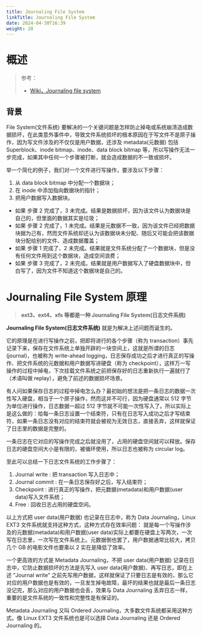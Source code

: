 ```yaml
---
title: Journaling File System
linkTitle: Journaling File System
date: 2024-04-30T16:39
weight: 20
---
```


# 概述

> 参考：
> 
> - [Wiki，Journaling file system](https://en.wikipedia.org/wiki/Journaling_file_system)

## 背景

File System(文件系统) 要解决的一个关键问题是怎样防止掉电或系统崩溃造成数据损坏，在此类意外事件中，导致文件系统损坏的根本原因在于写文件不是原子操作，因为写文件涉及的不仅仅是用户数据，还涉及 metadata(元数据) 包括 Superblock、inode bitmap、inode、data block bitmap 等，所以写操作无法一步完成，如果其中任何一个步骤被打断，就会造成数据的不一致或损坏。

举一个简化的例子，我们对一个文件进行写操作，要涉及以下步骤：

1. 从 data block bitmap 中分配一个数据块；
2. 在 inode 中添加指向数据块的指针；
3. 把用户数据写入数据块。

- 如果 步骤 2 完成了，3 未完成。结果是数据损坏，因为该文件认为数据块是自己的，但里面的数据其实是垃圾；
- 如果 步骤 2 完成了，1 未完成。结果是元数据不一致，因为该文件已经把数据块据为己有，然而文件系统却还认为该数据块未分配、随后又可能会把该数据块分配给别的文件、造成数据覆盖；
- 如果 步骤 1 完成了、2 未完成。结果就是文件系统分配了一个数据块，但是没有任何文件用到这个数据块，造成空间浪费；
- 如果 步骤 3 完成了，2 未完成。结果就是用户数据写入了硬盘数据块中，但白写了，因为文件不知道这个数据块是自己的。

# **Journaling File System 原理**

> **ext3、ext4、xfs 等都是一种 Journaling File System(日志文件系统)**

**Journaling File System(日志文件系统)** 就是为解决上述问题而诞生的。

它的原理是在进行写操作之前，把即将进行的各个步骤（称为 transaction）事先记录下来，保存在文件系统上单独开辟的一块空间上，这就是所谓的日志(journal)，也被称为 write-ahead logging，日志保存成功之后才进行真正的写操作、把文件系统的元数据和用户数据写进硬盘（称为 checkpoint），这样万一写操作的过程中掉电，下次挂载文件系统之前把保存好的日志重新执行一遍就行了（术语叫做 replay），避免了前述的数据损坏场景。

有人问如果保存日志的过程中掉电怎么办？最初始的想法是把一条日志的数据一次性写入硬盘，相当于一个原子操作，然而这并不可行，因为硬盘通常以 512 字节为单位进行操作，日志数据一超过 512 字节就不可能一次性写入了。所以实际上是这么做的：给每一条日志设置一个结束符，只有在日志写入成功之后才写结束符，如果一条日志没有对应的结束符就会被视为无效日志，直接丢弃，这样就保证了日志里的数据是完整的。

一条日志在它对应的写操作完成之后就没用了，占用的硬盘空间就可以释放。保存日志的硬盘空间大小是有限的，被循环使用，所以日志也被称为 circular log。

至此可以总结一下日志文件系统的工作步骤了：

1. Journal write : 把 transaction 写入日志中；
2. Journal commit : 在一条日志保存好之后，写入结束符；
3. Checkpoint : 进行真正的写操作，把元数据(metadata)和用户数据(user data)写入文件系统；
4. Free : 回收日志占用的硬盘空间。

以上方式把 user data(用户数据) 也记录在日志中，称为 Data Journaling，Linux EXT3 文件系统就支持这种方式，这种方式存在效率问题：
就是每一个写操作涉及的元数据(metadata)和用户数据(user data)实际上都要在硬盘上写两次，一次写在日志里，一次写在文件系统上。元数据倒也罢了，用户数据通常比较大，拷贝几个 GB 的电影文件也要乘以 2 实在是降低了效率。

一个更高效的方式是 Metadata Journaling，不把 user data(用户数据) 记录在日志中，它防止数据损坏的方法是先写入 user data(用户数据)、再写日志，即在上述 ”Journal write” 之前先写用户数据，这样就保证了只要日志是有效的，那么它对应的用户数据也是有效的，一旦发生掉电故障，最坏的结果也就是最后一条日志没记完，那么对应的用户数据也会丢，效果与 Data Journaling 丢弃日志一样，重要的是文件系统的一致性和完整性是有保证的。

Metadata Journaling 又叫 Ordered Journaling，大多数文件系统都采用这种方式。像 Linux EXT3 文件系统也是可以选择 Data Journaling 还是 Ordered Journaling 的。
